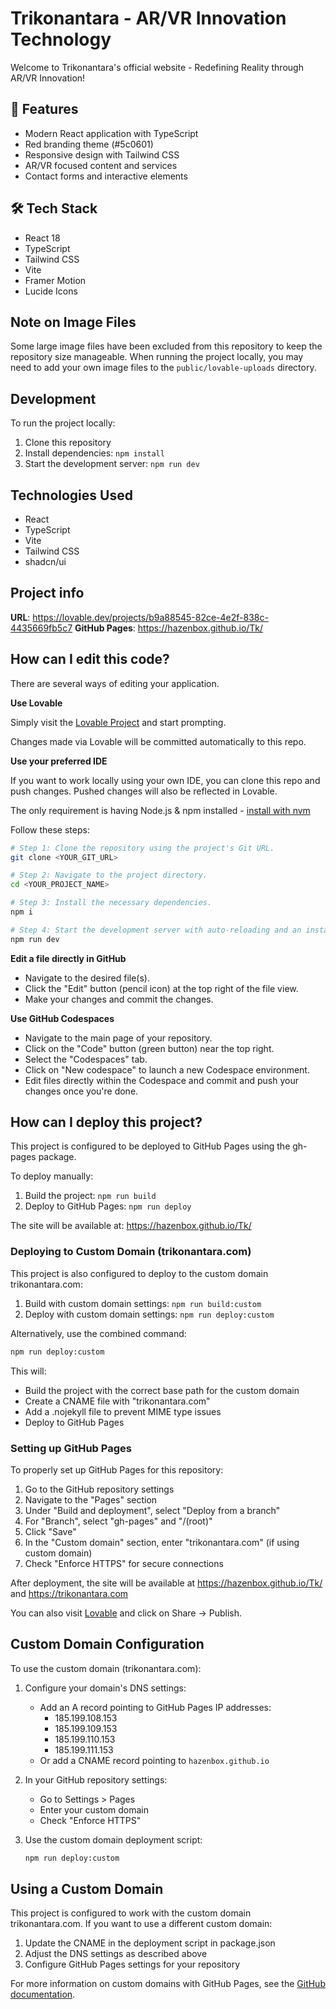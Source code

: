 # Trikonantara - AR/VR Innovation Technology

Welcome to Trikonantara's official website - Redefining Reality through AR/VR Innovation!



## 🎯 Features
- Modern React application with TypeScript
- Red branding theme (#5c0601)
- Responsive design with Tailwind CSS
- AR/VR focused content and services
- Contact forms and interactive elements

## 🛠️ Tech Stack
- React 18
- TypeScript
- Tailwind CSS
- Vite
- Framer Motion
- Lucide Icons

## Note on Image Files

Some large image files have been excluded from this repository to keep the repository size manageable. When running the project locally, you may need to add your own image files to the `public/lovable-uploads` directory.

## Development

To run the project locally:

1. Clone this repository
2. Install dependencies: `npm install`
3. Start the development server: `npm run dev`

## Technologies Used

- React
- TypeScript
- Vite
- Tailwind CSS
- shadcn/ui

## Project info

**URL**: https://lovable.dev/projects/b9a88545-82ce-4e2f-838c-4435669fb5c7
**GitHub Pages**: https://hazenbox.github.io/Tk/

## How can I edit this code?

There are several ways of editing your application.

**Use Lovable**

Simply visit the [Lovable Project](https://lovable.dev/projects/b9a88545-82ce-4e2f-838c-4435669fb5c7) and start prompting.

Changes made via Lovable will be committed automatically to this repo.

**Use your preferred IDE**

If you want to work locally using your own IDE, you can clone this repo and push changes. Pushed changes will also be reflected in Lovable.

The only requirement is having Node.js & npm installed - [install with nvm](https://github.com/nvm-sh/nvm#installing-and-updating)

Follow these steps:

```sh
# Step 1: Clone the repository using the project's Git URL.
git clone <YOUR_GIT_URL>

# Step 2: Navigate to the project directory.
cd <YOUR_PROJECT_NAME>

# Step 3: Install the necessary dependencies.
npm i

# Step 4: Start the development server with auto-reloading and an instant preview.
npm run dev
```

**Edit a file directly in GitHub**

- Navigate to the desired file(s).
- Click the "Edit" button (pencil icon) at the top right of the file view.
- Make your changes and commit the changes.

**Use GitHub Codespaces**

- Navigate to the main page of your repository.
- Click on the "Code" button (green button) near the top right.
- Select the "Codespaces" tab.
- Click on "New codespace" to launch a new Codespace environment.
- Edit files directly within the Codespace and commit and push your changes once you're done.

## How can I deploy this project?

This project is configured to be deployed to GitHub Pages using the gh-pages package.

To deploy manually:
1. Build the project: `npm run build`
2. Deploy to GitHub Pages: `npm run deploy`

The site will be available at: https://hazenbox.github.io/Tk/

### Deploying to Custom Domain (trikonantara.com)

This project is also configured to deploy to the custom domain trikonantara.com:

1. Build with custom domain settings: `npm run build:custom`
2. Deploy with custom domain settings: `npm run deploy:custom`

Alternatively, use the combined command:
```bash
npm run deploy:custom
```

This will:
- Build the project with the correct base path for the custom domain
- Create a CNAME file with "trikonantara.com"
- Add a .nojekyll file to prevent MIME type issues
- Deploy to GitHub Pages

### Setting up GitHub Pages

To properly set up GitHub Pages for this repository:

1. Go to the GitHub repository settings
2. Navigate to the "Pages" section
3. Under "Build and deployment", select "Deploy from a branch"
4. For "Branch", select "gh-pages" and "/(root)"
5. Click "Save"
6. In the "Custom domain" section, enter "trikonantara.com" (if using custom domain)
7. Check "Enforce HTTPS" for secure connections

After deployment, the site will be available at https://hazenbox.github.io/Tk/ and https://trikonantara.com

You can also visit [Lovable](https://lovable.dev/projects/b9a88545-82ce-4e2f-838c-4435669fb5c7) and click on Share -> Publish.

## Custom Domain Configuration

To use the custom domain (trikonantara.com):

1. Configure your domain's DNS settings:
   - Add an A record pointing to GitHub Pages IP addresses:
     - 185.199.108.153
     - 185.199.109.153
     - 185.199.110.153
     - 185.199.111.153
   - Or add a CNAME record pointing to `hazenbox.github.io`

2. In your GitHub repository settings:
   - Go to Settings > Pages
   - Enter your custom domain
   - Check "Enforce HTTPS"

3. Use the custom domain deployment script:
   ```bash
   npm run deploy:custom
   ```

## Using a Custom Domain

This project is configured to work with the custom domain trikonantara.com. If you want to use a different custom domain:

1. Update the CNAME in the deployment script in package.json
2. Adjust the DNS settings as described above
3. Configure GitHub Pages settings for your repository

For more information on custom domains with GitHub Pages, see the [GitHub documentation](https://docs.github.com/en/pages/configuring-a-custom-domain-for-your-github-pages-site).
